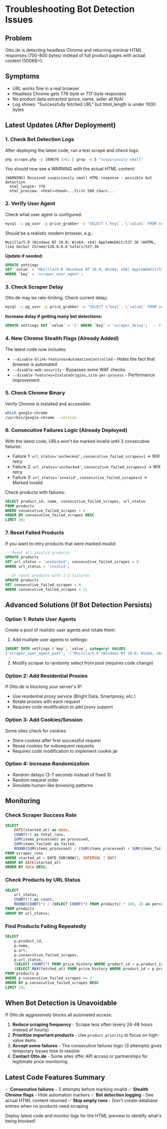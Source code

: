 # Troubleshooting Bot Detection Issues

## Problem
Otto.de is detecting headless Chrome and returning minimal HTML responses (700-800 bytes) instead of full product pages with actual content (500KB+).

## Symptoms
- URL works fine in a real browser
- Headless Chrome gets 776-byte or 717-byte responses
- No product data extracted (price, name, seller all N/A)
- Log shows: "Successfully fetched URL" but html_length is under 1000 bytes

## Latest Updates (After Deployment)

### 1. Check Bot Detection Logs
After deploying the latest code, run a test scrape and check logs:

```bash
php scrape.php -p 100670 2>&1 | grep -A 5 "suspiciously small"
```

You should now see a WARNING with the actual HTML content:
```
[WARNING] Received suspiciously small HTML response - possible bot detection
  html_length: 776
  html_preview: <html><head>...first 500 chars...
```

### 2. Verify User Agent
Check what user agent is configured:

```bash
mysql -u pg_user -p price_grabber -e "SELECT \`key\`, \`value\` FROM settings WHERE \`key\` = 'scraper_user_agent'"
```

Should be a realistic modern browser, e.g.:
```
Mozilla/5.0 (Windows NT 10.0; Win64; x64) AppleWebKit/537.36 (KHTML, like Gecko) Chrome/120.0.0.0 Safari/537.36
```

**Update if needed:**
```sql
UPDATE settings
SET `value` = 'Mozilla/5.0 (Windows NT 10.0; Win64; x64) AppleWebKit/537.36 (KHTML, like Gecko) Chrome/120.0.0.0 Safari/537.36'
WHERE `key` = 'scraper_user_agent';
```

### 3. Check Scraper Delay
Otto.de may be rate-limiting. Check current delay:

```bash
mysql -u pg_user -p price_grabber -e "SELECT \`key\`, \`value\` FROM settings WHERE \`key\` = 'scraper_delay'"
```

**Increase delay if getting many bot detections:**
```sql
UPDATE settings SET `value` = '5' WHERE `key` = 'scraper_delay';  -- 5 seconds between requests
```

### 4. New Chrome Stealth Flags (Already Added)
The latest code now includes:
- `--disable-blink-features=AutomationControlled` - Hides the fact that browser is automated
- `--disable-web-security` - Bypasses some WAF checks
- `--disable-features=IsolateOrigins,site-per-process` - Performance improvement

### 5. Check Chrome Binary
Verify Chrome is installed and accessible:

```bash
which google-chrome
/usr/bin/google-chrome --version
```

### 6. Consecutive Failures Logic (Already Deployed)
With the latest code, URLs won't be marked invalid until 3 consecutive failures:
- Failure 1: `url_status='unchecked'`, `consecutive_failed_scrapes=1` → Will retry
- Failure 2: `url_status='unchecked'`, `consecutive_failed_scrapes=2` → Will retry
- Failure 3: `url_status='invalid'`, `consecutive_failed_scrapes=3` → Marked invalid

Check products with failures:
```sql
SELECT product_id, name, consecutive_failed_scrapes, url_status
FROM products
WHERE consecutive_failed_scrapes > 0
ORDER BY consecutive_failed_scrapes DESC
LIMIT 20;
```

### 7. Reset Failed Products
If you want to retry products that were marked invalid:

```sql
-- Reset all invalid products
UPDATE products
SET url_status = 'unchecked', consecutive_failed_scrapes = 0
WHERE url_status = 'invalid';

-- Or reset products with 1-2 failures
UPDATE products
SET consecutive_failed_scrapes = 0
WHERE consecutive_failed_scrapes < 3;
```

## Advanced Solutions (If Bot Detection Persists)

### Option 1: Rotate User Agents
Create a pool of realistic user agents and rotate them:

1. Add multiple user agents to settings:
```sql
INSERT INTO settings (`key`, `value`, category) VALUES
('scraper_user_agent_pool', '["Mozilla/5.0 (Windows NT 10.0; Win64; x64)...", "Mozilla/5.0 (Macintosh; Intel Mac OS X 10_15_7)..."]', 'scraper');
```

2. Modify scraper to randomly select from pool (requires code change)

### Option 2: Add Residential Proxies
If Otto.de is blocking your server's IP:
- Use residential proxy service (Bright Data, Smartproxy, etc.)
- Rotate proxies with each request
- Requires code modification to add proxy support

### Option 3: Add Cookies/Session
Some sites check for cookies:
- Store cookies after first successful request
- Reuse cookies for subsequent requests
- Requires code modification to implement cookie jar

### Option 4: Increase Randomization
- Random delays (3-7 seconds instead of fixed 3)
- Random request order
- Simulate human-like browsing patterns

## Monitoring

### Check Scraper Success Rate
```sql
SELECT
    DATE(started_at) as date,
    COUNT(*) as total_runs,
    SUM(items_processed) as processed,
    SUM(items_failed) as failed,
    ROUND(SUM(items_processed) / (SUM(items_processed) + SUM(items_failed)) * 100, 2) as success_rate
FROM scraper_runs
WHERE started_at > DATE_SUB(NOW(), INTERVAL 7 DAY)
GROUP BY DATE(started_at)
ORDER BY date DESC;
```

### Check Products by URL Status
```sql
SELECT
    url_status,
    COUNT(*) as count,
    ROUND(COUNT(*) / (SELECT COUNT(*) FROM products) * 100, 2) as percentage
FROM products
GROUP BY url_status;
```

### Find Products Failing Repeatedly
```sql
SELECT
    p.product_id,
    p.name,
    p.url,
    p.consecutive_failed_scrapes,
    p.url_status,
    (SELECT COUNT(*) FROM price_history WHERE product_id = p.product_id) as history_count,
    (SELECT MAX(fetched_at) FROM price_history WHERE product_id = p.product_id) as last_success
FROM products p
WHERE p.consecutive_failed_scrapes >= 2
ORDER BY p.consecutive_failed_scrapes DESC
LIMIT 20;
```

## When Bot Detection is Unavoidable

If Otto.de aggressively blocks all automated access:

1. **Reduce scraping frequency** - Scrape less often (every 24-48 hours instead of hourly)
2. **Prioritize important products** - Use `product_priority` to focus on high-value items
3. **Accept some failures** - The consecutive failures logic (3 attempts) gives temporary issues time to resolve
4. **Contact Otto.de** - Some sites offer API access or partnerships for legitimate price monitoring

## Latest Code Features Summary

✅ **Consecutive failures** - 3 attempts before marking invalid
✅ **Stealth Chrome flags** - Hide automation markers
✅ **Bot detection logging** - See actual HTML content returned
✅ **Skip empty runs** - Don't create database entries when no products need scraping

Deploy latest code and monitor logs for the HTML preview to identify what's being blocked!
